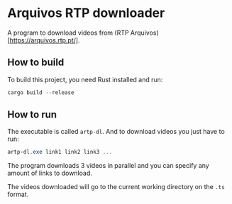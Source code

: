 # Arquivos RTP downloader

A program to download videos from (RTP Arquivos)[https://arquivos.rtp.pt/].

## How to build

To build this project, you need Rust installed and run:

```powershell
cargo build --release
```

## How to run

The executable is called `artp-dl`. And to download videos you just have to run:

```powershell
artp-dl.exe link1 link2 link3 ...
```

The program downloads 3 videos in parallel and you can specify any amount of
links to download.

The videos downloaded will go to the current working directory on the `.ts`
format.
